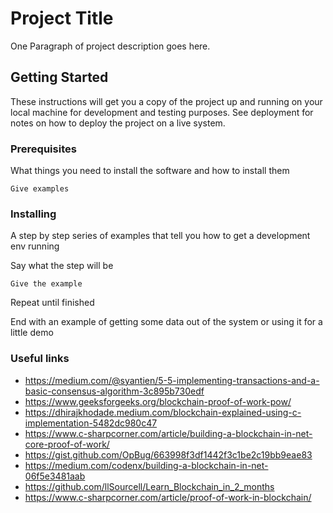# Project Title

One Paragraph of project description goes here.

## Getting Started

These instructions will get you a copy of the project up and running on your local machine for development and testing purposes. See deployment for notes on how to deploy the project on a live system.

### Prerequisites

What things you need to install the software and how to install them

```
Give examples
```

### Installing

A step by step series of examples that tell you how to get a development env running

Say what the step will be

```
Give the example
```

Repeat until finished

End with an example of getting some data out of the system or using it for a little demo

### Useful links

- https://medium.com/@syantien/5-5-implementing-transactions-and-a-basic-consensus-algorithm-3c895b730edf
- https://www.geeksforgeeks.org/blockchain-proof-of-work-pow/
- https://dhirajkhodade.medium.com/blockchain-explained-using-c-implementation-5482dc980c47
- https://www.c-sharpcorner.com/article/building-a-blockchain-in-net-core-proof-of-work/
- https://gist.github.com/OpBug/663998f3df1442f3c1be2c19bb9eae83
- https://medium.com/codenx/building-a-blockchain-in-net-06f5e3481aab
- https://github.com/llSourcell/Learn_Blockchain_in_2_months
- https://www.c-sharpcorner.com/article/proof-of-work-in-blockchain/

  
